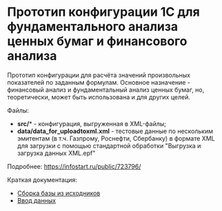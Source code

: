 # Прототип конфигурации 1С для фундаментального анализа ценных бумаг и финансового анализа

Прототип конфигурации для расчёта значений произвольных показателей по заданным формулам. Основное назначение - финансовый анализ и фундаментальный анализ ценных бумаг, но, теоретически, может быть использована и для других целей.

Файлы:
* **src/*** - конфигурация, выгруженная в XML-файлы;
* **data/data_for_uploadtoxml.xml** - тестовые данные по нескольким эмитентам (в т.ч. Газпрому, Роснефти, Сбербанку) в формате XML для загрузки с помощью стандартной обработки "Выгрузка и загрузка данных XML.epf"

Подробнее: https://infostart.ru/public/723796/

Краткая документация:
* [Сборка базы из исходников](docs/install.md)
* [Ввод данных](docs/data_input.md)